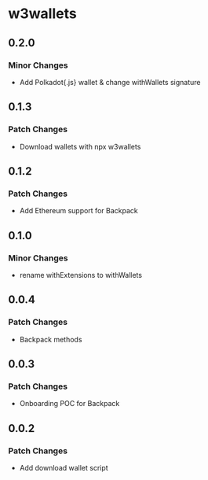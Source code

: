 # w3wallets

## 0.2.0

### Minor Changes

- Add Polkadot{.js} wallet & change withWallets signature

## 0.1.3

### Patch Changes

- Download wallets with npx w3wallets

## 0.1.2

### Patch Changes

- Add Ethereum support for Backpack

## 0.1.0

### Minor Changes

- rename withExtensions to withWallets

## 0.0.4

### Patch Changes

- Backpack methods

## 0.0.3

### Patch Changes

- Onboarding POC for Backpack

## 0.0.2

### Patch Changes

- Add download wallet script
